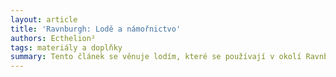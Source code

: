 ```yaml
---
layout: article
title: 'Ravnburgh: Lodě a námořnictvo'
authors: Ecthelion²
tags: materiály a doplňky
summary: Tento článek se věnuje lodím, které se používají v okolí Ravnburghu v době, která zhruba odpovídá rané renesanci po vynálezu střelného prachu a knihtisku, ale před vynálezem muškety.
---
```

